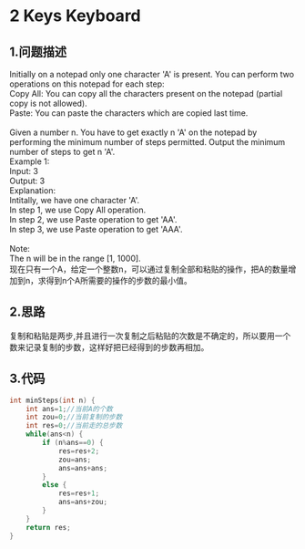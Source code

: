 2 Keys Keyboard
====

1.问题描述
-----

Initially on a notepad only one character 'A' is present. You can perform two operations on this notepad for each step: <br>
Copy All: You can copy all the characters present on the notepad (partial copy is not allowed).<br>
Paste: You can paste the characters which are copied last time.<br>
<br>
Given a number n. You have to get exactly n 'A' on the notepad by performing the minimum number of steps permitted. Output the minimum number of steps to get n 'A'. <br>
Example 1:<br>
Input: 3<br>
Output: 3<br>
Explanation:<br>
Intitally, we have one character 'A'.<br>
In step 1, we use Copy All operation.<br>
In step 2, we use Paste operation to get 'AA'.<br>
In step 3, we use Paste operation to get 'AAA'.<br>
<br>
Note:<br>
The n will be in the range [1, 1000].<br>
现在只有一个A，给定一个整数n，可以通过复制全部和粘贴的操作，把A的数量增加到n，求得到n个A所需要的操作的步数的最小值。

2.思路
----

复制和粘贴是两步,并且进行一次复制之后粘贴的次数是不确定的，所以要用一个数来记录复制的步数，这样好把已经得到的步数再相加。

3.代码
----

```c
int minSteps(int n) {
    int ans=1;//当前A的个数
    int zou=0;//当前复制的步数
    int res=0;//当前走的总步数
    while(ans<n) {
        if (n%ans==0) {
            res=res+2;
            zou=ans;
            ans=ans+ans;
        }
        else {
            res=res+1;
            ans=ans+zou;
        }
    }
    return res;
}
```
